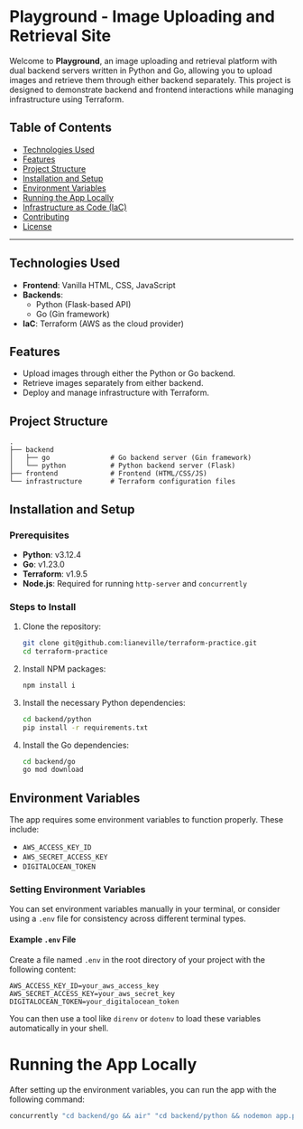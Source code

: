# Playground - Image Uploading and Retrieval Site

Welcome to **Playground**, an image uploading and retrieval platform with dual backend servers written in Python and Go, allowing you to upload images and retrieve them through either backend separately. This project is designed to demonstrate backend and frontend interactions while managing infrastructure using Terraform.

## Table of Contents

-  [Technologies Used](#technologies-used)
-  [Features](#features)
-  [Project Structure](#project-structure)
-  [Installation and Setup](#installation-and-setup)
-  [Environment Variables](#environment-variables)
-  [Running the App Locally](#running-the-app-locally)
-  [Infrastructure as Code (IaC)](#infrastructure-as-code-iac)
-  [Contributing](#contributing)
-  [License](#license)

---

## Technologies Used

-  **Frontend**: Vanilla HTML, CSS, JavaScript
-  **Backends**:
   -  Python (Flask-based API)
   -  Go (Gin framework)
-  **IaC**: Terraform (AWS as the cloud provider)

## Features

-  Upload images through either the Python or Go backend.
-  Retrieve images separately from either backend.
-  Deploy and manage infrastructure with Terraform.

## Project Structure

```plaintext
.
├── backend
│   ├── go               # Go backend server (Gin framework)
│   └── python           # Python backend server (Flask)
├── frontend             # Frontend (HTML/CSS/JS)
└── infrastructure       # Terraform configuration files
```

## Installation and Setup

### Prerequisites

-  **Python**: v3.12.4
-  **Go**: v1.23.0
-  **Terraform**: v1.9.5
-  **Node.js**: Required for running `http-server` and `concurrently`

### Steps to Install

1. Clone the repository:

   ```bash
   git clone git@github.com:lianeville/terraform-practice.git
   cd terraform-practice
   ```

2. Install NPM packages:

   ```bash
   npm install i
   ```

3. Install the necessary Python dependencies:

   ```bash
   cd backend/python
   pip install -r requirements.txt
   ```

4. Install the Go dependencies:

   ```bash
   cd backend/go
   go mod download
   ```

## Environment Variables

The app requires some environment variables to function properly. These include:

-  `AWS_ACCESS_KEY_ID`
-  `AWS_SECRET_ACCESS_KEY`
-  `DIGITALOCEAN_TOKEN`

### Setting Environment Variables

You can set environment variables manually in your terminal, or consider using a `.env` file for consistency across different terminal types.

#### Example `.env` File

Create a file named `.env` in the root directory of your project with the following content:

```plaintext
AWS_ACCESS_KEY_ID=your_aws_access_key
AWS_SECRET_ACCESS_KEY=your_aws_secret_key
DIGITALOCEAN_TOKEN=your_digitalocean_token
```

You can then use a tool like `direnv` or `dotenv` to load these variables automatically in your shell.

# Running the App Locally

After setting up the environment variables, you can run the app with the following command:

```bash
concurrently "cd backend/go && air" "cd backend/python && nodemon app.py" "cd frontend && http-server -p 5050"
```

